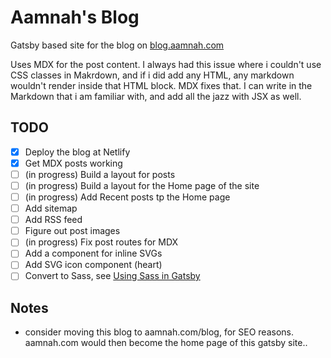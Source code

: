 # Aamnah's Blog

Gatsby based site for the blog on [blog.aamnah.com](https://blog.aamnah.com)

Uses MDX for the post content. I always had this issue where i couldn't use CSS classes in Makrdown, and if i did add any HTML, any markdown wouldn't render inside that HTML block. MDX fixes that. I can write in the Markdown that i am familiar with, and add all the jazz with JSX as well.

## TODO

- [x] Deploy the blog at Netlify
- [x] Get MDX posts working
- [ ] (in progress) Build a layout for posts
- [ ] (in progress) Build a layout for the Home page of the site
- [ ] (in progress) Add Recent posts tp the Home page
- [ ] Add sitemap
- [ ] Add RSS feed
- [ ] Figure out post images
- [ ] (in progress) Fix post routes for MDX
- [ ] Add a component for inline SVGs
- [ ] Add SVG icon component (heart)
- [ ] Convert to Sass, see [Using Sass in Gatsby](https://www.gatsbyjs.org/docs/sass/)

## Notes

- consider moving this blog to aamnah.com/blog, for SEO reasons. aamnah.com would then become the home page of this gatsby site..
